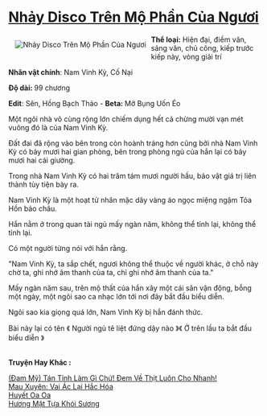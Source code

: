 <a href="https://utruyen.com/nhay-disco-tren-mo-phan-cua-nguoi/19063/" title="Nhảy Disco Trên Mộ Phần Của Ngươi"><h1>Nhảy Disco Trên Mộ Phần Của Ngươi</h1></a><div style="display:table"><img align="right" style="float: left; padding: 10px;" src="https://utruyen.com/images/story/200x260/nhay-disco-tren-mo-phan-cua-nguoi.jpg" alt="Nhảy Disco Trên Mộ Phần Của Ngươi"><b>Thể loại:</b> Hiện đại, điềm văn, sảng văn, chủ công, kiếp trước kiếp này, vòng giải trí<p></p><b>Nhân vật chính</b>: Nam Vinh Kỳ, Cố Nại<p></p><b>Độ dài: </b>99 chương<p></p><b>Edit</b>: Sên, Hồng Bạch Thảo - <b>Beta: </b>Mỡ Bụng Uốn Éo<p></p>Một ngôi nhà vô cùng rộng lớn chiếm dụng hết cả chừng mười vạn mét vuông đó là của Nam Vinh Kỳ.<p></p>Đất đai đã rộng vào bên trong còn hoành tráng hơn cũng bởi nhà Nam Vinh Kỳ có bảy mươi hai gian phòng, bên trong phòng ngủ của hắn lại có bảy mươi hai cái giường.<p></p>Trong nhà Nam Vinh Kỳ có hai trăm tám mươi người hầu, bảo vật giá trị liên thành tùy tiện bày ra.<p></p>Nam Vinh Kỳ là một hoạt tử nhân mặc dây vàng áo ngọc miệng ngậm Tỏa Hồn bảo châu.<p></p>Hắn nằm ở trong quan tài ngủ mấy ngàn năm, không thể tỉnh lại, không thể tỉnh lại.<p></p>Có một người từng nói với hắn rằng.<p></p>"Nam Vinh Kỳ, ta sắp chết, ngươi không thể thuộc về người khác, ở chỗ này chờ ta, ghi nhớ âm thanh của ta, chỉ ghi nhớ âm thanh của ta."<p></p>Mấy ngàn năm sau, trên mộ thất của hắn xây một cái sân vận động, bỗng một ngày, một ngôi sao ca nhạc lớn tới nơi đây bắt đầu biểu diễn.<p></p>Ngôi sao kia giọng quá lớn, Nam Vinh Kỳ bị hắn đánh thức.<p></p>Bài này lại có tên 《 Người ngủ tê liệt đứng dậy nào 》《 Ở trên lầu ta bắt đầu biểu diễn 》</div><p><br><b>Truyện Hay Khác :</b></p><a href="https://utruyen.com/dam-my-tan-tinh-lam-gi-chu-dem-ve-thit-luon-cho-nhanh/24982/" alt="(Đam Mỹ) Tán Tỉnh Làm Gì Chứ! Đem Về Thịt Luôn Cho Nhanh!">(Đam Mỹ) Tán Tỉnh Làm Gì Chứ! Đem Về Thịt Luôn Cho Nhanh!</a><br/><a href="https://truyenngontinhay.wordpress.com/2019/10/03/mau-xuyen-vai-ac-lai-hac-hoa/" alt="Mau Xuyên: Vai Ác Lại Hắc Hóa">Mau Xuyên: Vai Ác Lại Hắc Hóa</a><br/><a href="https://github.com/quanluxury/ngontinh_sac/tree/master/truyenhay/21478/" alt="Huyết Oa Oa">Huyết Oa Oa</a><br/><a href="https://github.com/quanluxury/truyenhot/tree/master/truyenhay/1763/" alt="Hương Mật Tựa Khói Sương">Hương Mật Tựa Khói Sương</a><br/>